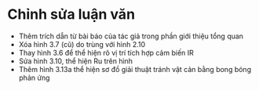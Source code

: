 # Chỉnh sửa luận văn

- Thêm trích dẫn từ bài báo của tác giả trong phần giới thiệu tổng quan
- Xóa hình 3.7 (cũ) do trùng với hình 2.10
- Thay hình 3.6 để thể hiện rõ vị trí tích hợp cảm biến IR
- Sửa hình 3.10, thể hiện Ru trên hình
- Thêm hình 3.13a thể hiện sơ đồ giải thuật tránh vật cản bằng bong bóng phản ứng